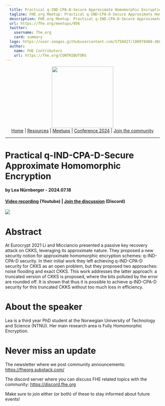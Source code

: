 ```yaml
---
  title: Practical q-IND-CPA-D-Secure Approximate Homomorphic Encryption w/ Lea Nürnberger | FHE.org Meetup
  tagline: FHE.org Meetup: Practical q-IND-CPA-D-Secure Approximate Homomorphic Encryption w/ Lea Nürnberger
  description: FHE.org Meetup: Practical q-IND-CPA-D-Secure Approximate Homomorphic Encryption w/ Lea Nürnberger
  url: https://fhe.org/meetups/056
  twitter:
    username: fhe_org
    card: summary
  logo: https://user-images.githubusercontent.com/5758427/180978488-db825482-5a58-4c7c-9589-c494a6f0be04.png
  author:
    name: FHE Contributors
    url: https://fhe.org/CONTRIBUTORS
---
```


<!-- Main header navigation -->
<p align="center">
  <img width="200" src="https://user-images.githubusercontent.com/5758427/180978488-db825482-5a58-4c7c-9589-c494a6f0be04.png"><br/>
  <a href="https://fhe-org.github.io">Home</a> | <a href="https://fhe-org.github.io/resources">Resources</a> | <a href="https://fhe-org.github.io/meetups/">Meetups</a> | <a href="https://fhe-org.github.io/conferences/conference-2024/">Conference 2024</a> | <a href="https://fhe-org.github.io/community">Join the community</a>
</p>
<hr/>
<!-- /Main header navigation -->


# Practical q-IND-CPA-D-Secure Approximate Homomorphic Encryption
#### by Lea Nürnberger - 2024.07.18
#### <a href="https://www.youtube.com/watch?v=zUssLoKcngE&list=PLnbmMskCVh1chnSM8Jjy6Nk3IH6fpn7MM&index=1">Video recording</a> (Youtube) | <a href="https://discord.fhe.org">Join the discussion</a> (Discord)

<a href="https://www.meetup.com/fhe-org/events/301895758/?utm_medium=referral&utm_campaign=share-btn_savedevents_share_modal&utm_source=link"><img src="https://github.com/FHE-org/fhe-org.github.io/assets/37557436/32ecf8f7-6380-45ae-b907-6bb13ecabb64"></a>

# Abstract

At Eurocrypt 2021 Li and Micciancio presented a passive key recovery attack on CKKS, leveraging its approximate nature. They proposed a new security notion for approximate homomorphic encryption schemes: q-IND-CPA-D security. In their initial work they left achieving q-IND-CPA-D security for CKKS as an open problem, but they proposed two approaches: noise flooding and exact CKKS. This work addresses the latter approach: a truncated version of CKKS is proposed, where the bits polluted by the error are rounded off. It is shown that thus it is possible to achieve q-IND-CPA-D security for this truncated CKKS without too much loss in efficiency.

# About the speaker

Lea is a third year PhD student at the Norwegian University of Technology and Science (NTNU). Her main research area is Fully Homomorphic Encryption.

# Never miss an update

The newsletter where we post community announcements: https://fheorg.substack.com/

The discord server where you can discuss FHE related topics with the community: https://discord.fhe.org

Make sure to join either (or both) of these to stay informed about future events!

